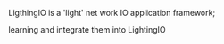 LigthingIO is a 'light' net work IO application framework;

learning and integrate them into LightingIO
